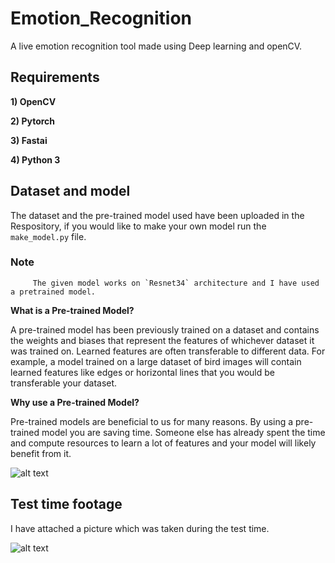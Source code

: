 # Emotion_Recognition

A live emotion recognition tool made using Deep learning and openCV.

## Requirements

**1) OpenCV**

**2) Pytorch**

**3) Fastai**

**4) Python 3**

## Dataset and model

The dataset and the pre-trained model used have been uploaded in the Respository, if you would like to make your own model run the `make_model.py` file.

   ### Note
         The given model works on `Resnet34` architecture and I have used a pretrained model.
         
         

**What is a Pre-trained Model?**

   A pre-trained model has been previously trained on a dataset and contains the weights and biases that represent the features of whichever dataset it was trained on. Learned features are often transferable to different data. For example, a model trained on a large dataset of bird images will contain learned features like edges or horizontal lines that you would be transferable your dataset.

**Why use a Pre-trained Model?**

   Pre-trained models are beneficial to us for many reasons. By using a pre-trained model you are saving time. Someone else has already spent the time and compute resources to learn a lot of features and your model will likely benefit from it.

![alt text](https://i.imgur.com/nyYh5xH.jpg "Resnet34")

## Test time footage

  I have attached a picture which was taken during the test time.
  
![alt text]("https://drive.google.com/file/d/1plqTBY3oy7JSwgHk4B11I3iLuQ9kHRP-/view?usp=sharing")
